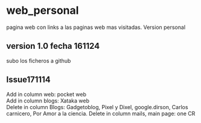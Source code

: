 # web_personal
pagina web con links a las paginas web mas visitadas. Version personal

## version 1.0  fecha 161124
subo los ficheros a github

## Issue171114 
Add in column web:    pocket web  
Add in column blogs:  Xataka web  
Delete in column Blogs:  Gadgetoblog, Pixel y Dixel, google.dirson, Carlos carnicero, Por Amor a la ciencia.
Delete in column mails, main page:  one CR


